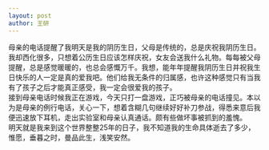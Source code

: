 ```yaml
---
layout: post
author: 王研
---
```

母亲的电话提醒了我明天是我的阴历生日，父母是传统的，总是庆祝我阴历生日。我却西化很多，只想着公历生日应该怎样庆祝，女友会送我什么礼物。每每被父母提醒，总是感觉暖暖的，也总会感慨万千。我想，能年年提醒我阴历生日并祝我生日快乐的人一定是真的爱我吧。他们给我无条件的归属感，也许这种感觉只有当我有了孩子之后才能真正感受，我一定会很爱我的孩子。  
接到母亲电话时候我正在游戏，今天只打一盘游戏，正巧被母亲的电话撞见。本以为是母亲的例行电话，关心一下，想着含糊几句继续好好补刀参战，得悉来意后我便迅速放下耳机，走出实验室和母亲认真通话。颇有些做坏事被抓到的羞愧。  
明天就是我来到这个世界整整25年的日子，我不知道我的生命具体逝去了多少，惟愿，垂暮之时，曼品此生，浅笑安然。